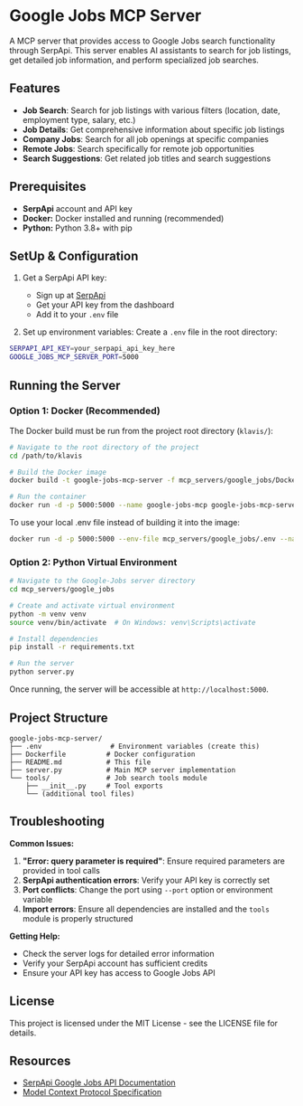 # Google Jobs MCP Server

A MCP server that provides access to Google Jobs search functionality through SerpApi. This server enables AI assistants to search for job listings, get detailed job information, and perform specialized job searches.

## Features

- **Job Search**: Search for job listings with various filters (location, date, employment type, salary, etc.)
- **Job Details**: Get comprehensive information about specific job listings
- **Company Jobs**: Search for all job openings at specific companies
- **Remote Jobs**: Search specifically for remote job opportunities
- **Search Suggestions**: Get related job titles and search suggestions

## Prerequisites

- **SerpApi** account and API key
- **Docker:** Docker installed and running (recommended)
- **Python:** Python 3.8+ with pip

## SetUp & Configuration

1. Get a SerpApi API key:
   - Sign up at [SerpApi](https://serpapi.com/)
   - Get your API key from the dashboard
   - Add it to your `.env` file

2. Set up environment variables:
Create a `.env` file in the root directory:
```bash
SERPAPI_API_KEY=your_serpapi_api_key_here
GOOGLE_JOBS_MCP_SERVER_PORT=5000
```



## Running the Server

### Option 1: Docker (Recommended)

The Docker build must be run from the project root directory (`klavis/`):

```bash
# Navigate to the root directory of the project
cd /path/to/klavis

# Build the Docker image
docker build -t google-jobs-mcp-server -f mcp_servers/google_jobs/Dockerfile .

# Run the container
docker run -d -p 5000:5000 --name google-jobs-mcp google-jobs-mcp-server
```

To use your local .env file instead of building it into the image:

```bash
docker run -d -p 5000:5000 --env-file mcp_servers/google_jobs/.env --name google-jobs-mcp google-jobs-mcp-server
```

### Option 2: Python Virtual Environment

```bash
# Navigate to the Google-Jobs server directory
cd mcp_servers/google_jobs

# Create and activate virtual environment
python -m venv venv
source venv/bin/activate  # On Windows: venv\Scripts\activate

# Install dependencies
pip install -r requirements.txt

# Run the server
python server.py
```

Once running, the server will be accessible at `http://localhost:5000`.



## Project Structure

```
google-jobs-mcp-server/
├── .env                 # Environment variables (create this)
├── Dockerfile          # Docker configuration
├── README.md           # This file
├── server.py           # Main MCP server implementation
└── tools/              # Job search tools module
    ├── __init__.py     # Tool exports
    └── (additional tool files)
```


## Troubleshooting

**Common Issues:**

1. **"Error: query parameter is required"**: Ensure required parameters are provided in tool calls
2. **SerpApi authentication errors**: Verify your API key is correctly set
3. **Port conflicts**: Change the port using `--port` option or environment variable
4. **Import errors**: Ensure all dependencies are installed and the `tools` module is properly structured

**Getting Help:**

- Check the server logs for detailed error information
- Verify your SerpApi account has sufficient credits
- Ensure your API key has access to Google Jobs API


## License

This project is licensed under the MIT License - see the LICENSE file for details.

## Resources

- [SerpApi Google Jobs API Documentation](https://serpapi.com/google-jobs-api)
- [Model Context Protocol Specification](https://modelcontextprotocol.io/)
